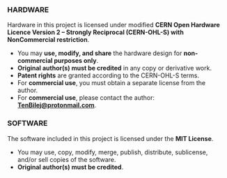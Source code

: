 ### HARDWARE

Hardware in this project is licensed under modified **CERN Open Hardware Licence Version 2 – Strongly Reciprocal (CERN-OHL-S) with NonCommercial restriction**.

- You may **use, modify, and share** the hardware design for **non-commercial purposes only**.
- **Original author(s) must be credited** in any copy or derivative work.
- **Patent rights** are granted according to the CERN-OHL-S terms.
- For **commercial use**, you must obtain a separate license from the author.
- For **commercial use**, please contact the author: **TenBilej@protonmail.com**.

### SOFTWARE

The software included in this project is licensed under the **MIT License**.

- You may use, copy, modify, merge, publish, distribute, sublicense, and/or sell copies of the software.
- **Original author(s) must be credited**.
